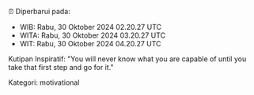 ⏰ Diperbarui pada:
- WIB: Rabu, 30 Oktober 2024 02.20.27 UTC
- WITA: Rabu, 30 Oktober 2024 03.20.27 UTC
- WIT: Rabu, 30 Oktober 2024 04.20.27 UTC

Kutipan Inspiratif:
"You will never know what you are capable of until you take that first step and go for it."


Kategori: motivational

